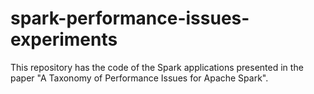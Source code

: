 # spark-performance-issues-experiments
This repository has the code of the Spark applications presented in the paper "A Taxonomy of Performance Issues for Apache Spark".
